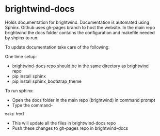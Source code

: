 # brightwind-docs
Holds documentation for brightwind. Documentation is
automated using Sphinx. Github uses gh-pages branch to host the website. In the main repo brightwind the docs folder contains the configuration and makefile needed by shpinx to run.

To update documentation take care of
the following:

One time setup:
- brightwind-docs repo should be in the same directory as
brightwind repo
- pip install sphinx
- pip install sphinx_bootstrap_theme

To run sphinx:
- Open the docs folder in the main repo (brightwind) in 
command prompt
- Type the command-
```Code
make html
```
- This will update all the files in brightwind-docs repo
- Push these changes to gh-pages repo in brightwind-docs
